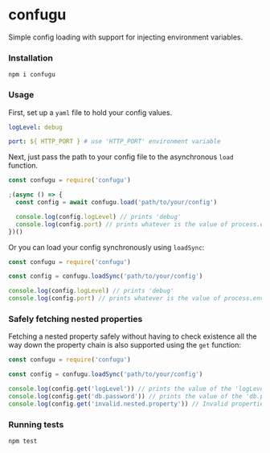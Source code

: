 # confugu

Simple config loading with support for injecting environment variables.

### Installation

```
npm i confugu
```

### Usage

First, set up a `yaml` file to hold your config values.

```yaml
logLevel: debug

port: ${ HTTP_PORT } # use 'HTTP_PORT' environment variable
```

Next, just pass the path to your config file to the asynchronous `load` function.

```js
const confugu = require('confugu')

;(async () => {
  const config = await confugu.load('path/to/your/config')

  console.log(config.logLevel) // prints 'debug'
  console.log(config.port) // prints whatever is the value of process.env.HTTP_PORT
})()
```

Or you can load your config synchronously using `loadSync`:

```js
const confugu = require('confugu')

const config = confugu.loadSync('path/to/your/config')

console.log(config.logLevel) // prints 'debug'
console.log(config.port) // prints whatever is the value of process.env.HTTP_PORT
```

### Safely fetching nested properties

Fetching a nested property safely without having to check existence all the way
down the property chain is also supported using the `get` function:

```js
const confugu = require('confugu')

const config = confugu.loadSync('path/to/your/config')

console.log(config.get('logLevel')) // prints the value of the 'logLevel' property
console.log(config.get('db.password')) // prints the value of the 'db.password' property
console.log(config.get('invalid.nested.property')) // Invalid properties are "undefined"
```

### Running tests

```bash
npm test
```

